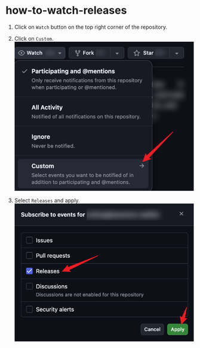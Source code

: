 # how-to-watch-releases

1. Click on `Watch` button on the top right corner of the repository.

2. Click on `Custom`.
![Click on Custom](./res/watch-releases-1.png)

3. Select `Releases` and apply.
![Click on Releases and apply](./res/watch-releases-2.png)
